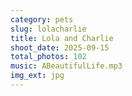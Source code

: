```yaml
---
category: pets
slug: lolacharlie
title: Lola and Charlie
shoot_date: 2025-09-15
total_photos: 102
music: ABeautifulLife.mp3
img_ext: jpg
---
```

